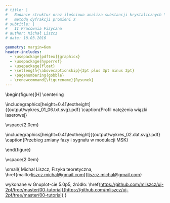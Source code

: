 ```yaml
---
# title: |
#   Badanie struktur oraz ilościowa analiza substancji krystalicznych \
#   metodą dyfrakcji promieni X
# subtitle: |
#   II Pracownia Fizyczna
# author: Michał Liszcz
# date: 18.03.2016

geometry: margin=6em
header-includes:
  - \usepackage[pdftex]{graphicx}
  - \usepackage{hyperref}
  - \usepackage{float}
  - \setlength{\abovecaptionskip}{2pt plus 3pt minus 2pt}
  - \pagenumbering{gobble}
  - \renewcommand{\figurename}{Rysunek}
---
```


\begin{figure}[H]
\centering

\includegraphics[height=0.41\textheight]{{output/wykres_01_06.txt.svg}.pdf}
\caption{Profil natężenia wiązki laserowej}

\vspace{2.0em}

\includegraphics[height=0.41\textheight]{{output/wykres_02.dat.svg}.pdf}
\caption{Przebieg zmiany fazy i sygnału w modulacji MSK}

\end{figure}

\vspace{2.0em}

\small{
Michał Liszcz, Fizyka teoretyczna,
\href{mailto:liszcz.michal@gmail.com}{liszcz.michal@gmail.com}

wykonane w Gnuplot-cie 5.0p5, źródło: \href{https://github.com/mliszcz/uj-2pf/tree/master/00-tutorial}{https://github.com/mliszcz/uj-2pf/tree/master/00-tutorial}
}

